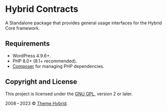 # Hybrid Contracts

A Standalone package that provides general usage interfaces for the Hybrid Core framework.

## Requirements

* WordPress 4.9.6+.
* PHP 8.0+ (8.1+ recommended).
* [Composer](https://getcomposer.org/) for managing PHP dependencies.

## Copyright and License

This project is licensed under the [GNU GPL](https://www.gnu.org/licenses/old-licenses/gpl-2.0.html), version 2 or later.

2008&thinsp;&ndash;&thinsp;2023 &copy; [Theme Hybrid](https://themehybrid.com).
